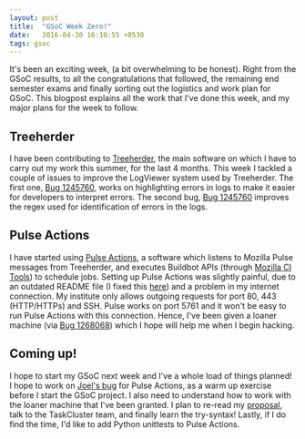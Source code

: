 ```yaml
---
layout: post
title:  "GSoC Week Zero!"
date:   2016-04-30 16:10:55 +0530
tags: gsoc
---
```

It's been an exciting week, (a bit overwhelming to be honest). Right from the GSoC results, to all the congratulations that followed, the remaining end semester exams and finally sorting out the logistics and work plan for GSoC.
This blogpost explains all the work that I've done this week, and my major plans for the week to follow.

## Treeherder
I have been contributing to [Treeherder](https://github.com/mozilla/treeherder), the main software on which I have to carry out my work this summer, for the last 4 months. This week I tackled a couple of issues to improve the LogViewer system used by Treeherder. The first one, [Bug 1245760](https://bugzilla.mozilla.org/show_bug.cgi?id=1245760), works on highlighting errors in logs to make it easier for developers to interpret errors. The second bug, [Bug 1245760](https://bugzilla.mozilla.org/show_bug.cgi?id=1245773) improves the regex used for identification of errors in the logs.

## Pulse Actions
I have started using [Pulse Actions](https://github.com/mozilla/pulse_actions), a software which listens to Mozilla Pulse messages from Treeherder, and executes Buildbot APIs (through [Mozilla CI Tools](https://github.com/mozilla/mozilla_ci_tools)) to schedule jobs. Setting up Pulse Actions was slightly painful, due to an outdated README file (I fixed this [here](https://github.com/mozilla/pulse_actions/pull/72)) and a problem in my internet connection. My institute only allows outgoing requests for port 80, 443 (HTTP/HTTPs) and SSH. Pulse works on port 5761 and it won't be easy to run Pulse Actions with this connection. Hence, I've been given a loaner machine (via [Bug 1268068](https://bugzilla.mozilla.org/show_bug.cgi?id=1268068)) which I hope will help me when I begin hacking.

## Coming up!
I hope to start my GSoC next week and I've a whole load of things planned! I hope to work on [Joel's bug](https://github.com/mozilla/pulse_actions/issues/70) for Pulse Actions, as a warm up exercise before I start the GSoC project. I also need to understand how to work with the loaner machine that I've been granted. I plan to re-read my [proposal](http://home.iitb.ac.in/~kalpesh1729/gsoc.pdf), talk to the TaskCluster team, and finally learn the try-syntax!
Lastly, if I do find the time, I'd like to add Python unittests to Pulse Actions.
